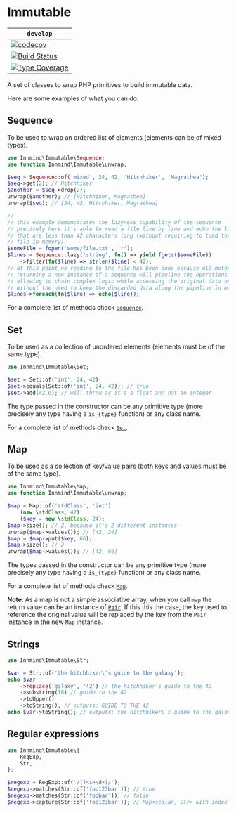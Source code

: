 # Immutable

|  `develop` |
|------------|
| [![codecov](https://codecov.io/gh/Innmind/Immutable/branch/develop/graph/badge.svg)](https://codecov.io/gh/Innmind/Immutable) |
| [![Build Status](https://github.com/Innmind/Immutable/workflows/CI/badge.svg)](https://github.com/Innmind/Immutable/actions?query=workflow%3ACI) |
| [![Type Coverage](https://shepherd.dev/github/Innmind/Immutable/coverage.svg)](https://shepherd.dev/github/Innmind/Immutable) |

A set of classes to wrap PHP primitives to build immutable data.

Here are some examples of what you can do:

## Sequence

To be used to wrap an ordered list of elements (elements can be of mixed types).

```php
use Innmind\Immutable\Sequence;
use function Innmind\Immutable\unwrap;

$seq = Sequence::of('mixed', 24, 42, 'Hitchhiker', 'Magrathea');
$seq->get(2); // Hitchhiker
$another = $seq->drop(2);
unwrap($another); // [Hitchhiker, Magrathea]
unwrap($seq); // [24, 42, Hitchhiker, Magrathea]

//----
// this example demonstrates the lazyness capability of the sequence
// precisely here it's able to read a file line by line and echo the lines
// that are less than 42 characters long (without requiring to load the whole
// file in memory)
$someFile = fopen('some/file.txt', 'r');
$lines = Sequence::lazy('string', fn() => yield fgets($someFile))
    ->filter(fn($line) => strlen($line) < 42);
// at this point no reading to the file has been done because all methods
// returning a new instance of a sequence will pipeline the operations to do,
// allowing to chain complex logic while accessing the original data once and
// without the need to keep the discarded data along the pipeline in memory
$lines->foreach(fn($line) => echo($line));
```

For a complete list of methods check [`Sequence`](src/Sequence.php).

## Set

To be used as a collection of unordered elements (elements must be of the same type).

```php
use Innmind\Immutable\Set;

$set = Set::of('int', 24, 42);
$set->equals(Set::of('int', 24, 42)); // true
$set->add(42.0); // will throw as it's a float and not an integer
```

The type passed in the constructor can be any primitive type (more precisely any type having a `is_{type}` function) or any class name.

For a complete list of methods check [`Set`](src/Set.php).

## Map

To be used as a collection of key/value pairs (both keys and values must be of the same type).

```php
use Innmind\Immutable\Map;
use function Innmind\Immutable\unwrap;

$map = Map::of('stdClass', 'int')
    (new \stdClass, 42)
    ($key = new \stdClass, 24);
$map->size(); // 2, because it's 2 different instances
unwrap($map->values()); // [42, 24]
$map = $map->put($key, 66);
$map->size(); // 2
unwrap($map->values()); // [42, 66]
```

The types passed in the constructor can be any primitive type (more precisely any type having a `is_{type}` function) or any class name.

For a complete list of methods check [`Map`](src/Map.php).

**Note**: As a map is not a simple associative array, when you call `map` the return value can be an instance of [`Pair`](src/Pair.php). If this this the case, the key used to reference the original value will be replaced by the key from the `Pair` instance in the new `Map` instance.

## Strings

```php
use Innmind\Immutable\Str;

$var = Str::of('the hitchhiker\'s guide to the galaxy');
echo $var
    ->replace('galaxy', '42') // the hitchhiker's guide to the 42
    ->substring(18) // guide to the 42
    ->toUpper()
    ->toString(); // outputs: GUIDE TO THE 42
echo $var->toString(); // outputs: the hitchhiker\'s guide to the galaxy
```

## Regular expressions

```php
use Innmind\Immutable\{
    RegExp,
    Str,
};

$regexp = RegExp::of('/(?<i>\d+)/');
$regexp->matches(Str::of('foo123bar')); // true
$regexp->matches(Str::of('foobar')); // false
$regexp->capture(Str::of('foo123bar')); // Map<scalar, Str> with index `i` set to Str::of('123')
```
